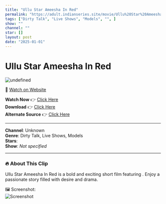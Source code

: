 ```yaml
---
title: "Ullu Star Ameesha In Red"
permalink: "https://adult.indianseries.site/movie/Ullu%20Star%20Ameesha%20In%20Red"
tags: ["Dirty Talk", "Live Shows", "Models", "", ]
show: ""
channel: ""
star: []
layout: post
date: "2025-01-01"
---
```


# Ullu Star Ameesha In Red

![undefined](https://desisins.com/wp-content/uploads/2024/09/Ameesha-Lady-In-Red-DesiSins.com_.jpg)

🔗 [Watch on Website](https://adult.indianseries.site/movie/Ullu%20Star%20Ameesha%20In%20Red)

**Watch Now** 👉 [Click Here](https://adult.indianseries.site/movie/Ullu%20Star%20Ameesha%20In%20Red)  
**Download** 👉 [Click Here](https://adult.indianseries.site/movie/Ullu%20Star%20Ameesha%20In%20Red)  
**Alternate Source** 👉 [Click Here](https://adult.indianseries.site/movie/Ullu%20Star%20Ameesha%20In%20Red)

---

**Channel**: Unknown  
**Genre**: Dirty Talk, Live Shows, Models  
**Stars**:   
**Show**: *Not specified*

---

### 🔥 About This Clip

Ullu Star Ameesha In Red is a bold and exciting short film featuring . Enjoy a passionate story filled with desire and drama.
 
🖼️ Screenshot:  
![Screenshot](https://desisins.com/wp-content/uploads/2024/09/Ameesha-Lady-In-Red-DesiSins.com_.jpg)
